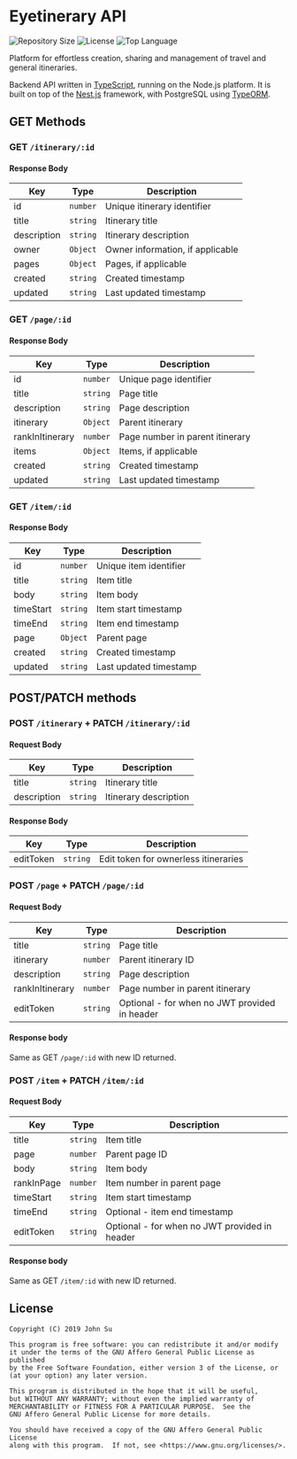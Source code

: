 # Eyetinerary API
![Repository Size](https://img.shields.io/github/repo-size/Tyncture/Eyetinerary-API.svg?t&style=flat-square)
![License](https://img.shields.io/github/license/Tyncture/Eyetinerary-API.svg?&style=flat-square)
![Top Language](https://img.shields.io/github/languages/top/Tyncture/Eyetinerary-API.svg?&style=flat-square)

Platform for effortless creation, sharing and management of travel and general itineraries.

Backend API written in [TypeScript](https://www.typescriptlang.org/), running on the Node.js platform. It is built on top of the [Nest.js](https://nestjs.com/) framework, with PostgreSQL using [TypeORM](https://typeorm.io).

## GET Methods
### GET `/itinerary/:id`
#### Response Body
| Key         | Type     | Description                      |
|-------------|----------|----------------------------------|
| id          | `number` | Unique itinerary identifier      |
| title        | `string` | Itinerary title                   |
| description | `string` | Itinerary description            |
| owner       | `Object` | Owner information, if applicable |
| pages       | `Object` | Pages, if applicable             |
| created     | `string` | Created timestamp                |
| updated     | `string` | Last updated timestamp           |

### GET `/page/:id`
#### Response Body
| Key             | Type     | Description                     |
|-----------------|----------|---------------------------------|
| id              | `number` | Unique page identifier          |
| title            | `string` | Page title                       |
| description     | `string` | Page description                |
| itinerary       | `Object` | Parent itinerary                |
| rankInItinerary | `number` | Page number in parent itinerary |
| items           | `Object` | Items, if applicable            |
| created         | `string` | Created timestamp               |
| updated         | `string` | Last updated timestamp          |

### GET `/item/:id`
#### Response Body
| Key       | Type     | Description            |
|-----------|----------|------------------------|
| id        | `number` | Unique item identifier |
| title     | `string` | Item title             |
| body      | `string` | Item body              |
| timeStart | `string` | Item start timestamp   |
| timeEnd   | `string` | Item end timestamp     |
| page      | `Object` | Parent page            |
| created   | `string` | Created timestamp      |
| updated   | `string` | Last updated timestamp |

## POST/PATCH methods
### POST `/itinerary` + PATCH `/itinerary/:id`
#### Request Body
| Key         | Type     | Description           |
|-------------|----------|-----------------------|
| title       | `string` | Itinerary title       |
| description | `string` | Itinerary description |

#### Response Body
| Key       | Type     | Description                          |
|-----------|----------|--------------------------------------|
| editToken | `string` | Edit token for ownerless itineraries |

### POST `/page` + PATCH `/page/:id`
#### Request Body
| Key             | Type     | Description                                   |
|-----------------|----------|-----------------------------------------------|
| title           | `string` | Page title                                    |
| itinerary       | `number` | Parent itinerary ID                           |
| description     | `string` | Page description                              |
| rankInItinerary | `number` | Page number in parent itinerary               |
| editToken       | `string` | Optional - for when no JWT provided in header |
#### Response body
Same as GET `/page/:id` with new ID returned.

### POST `/item` + PATCH `/item/:id`
#### Request Body
| Key        | Type     | Description                                   |
|------------|----------|-----------------------------------------------|
| title      | `string` | Item title                                    |
| page       | `number` | Parent page ID                                |
| body       | `string` | Item body                                     |
| rankInPage | `number` | Item number in parent page                    |
| timeStart  | `string` | Item start timestamp                          |
| timeEnd    | `string` | Optional - item end timestamp                 |
| editToken  | `string` | Optional - for when no JWT provided in header |
#### Response body
Same as GET `/item/:id` with new ID returned.

## License
```
Copyright (C) 2019 John Su

This program is free software: you can redistribute it and/or modify
it under the terms of the GNU Affero General Public License as published
by the Free Software Foundation, either version 3 of the License, or
(at your option) any later version.

This program is distributed in the hope that it will be useful,
but WITHOUT ANY WARRANTY; without even the implied warranty of
MERCHANTABILITY or FITNESS FOR A PARTICULAR PURPOSE.  See the
GNU Affero General Public License for more details.

You should have received a copy of the GNU Affero General Public License
along with this program.  If not, see <https://www.gnu.org/licenses/>.
```
